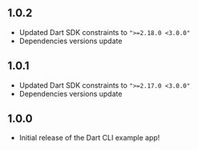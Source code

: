 ## 1.0.2
 - Updated Dart SDK constraints to `">=2.18.0 <3.0.0"`
 - Dependencies versions update

## 1.0.1
 - Updated Dart SDK constraints to `">=2.17.0 <3.0.0"`
 - Dependencies versions update

## 1.0.0
 - Initial release of the Dart CLI example app!
